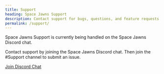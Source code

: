```yaml
---
title: Support
heading: Space Jawns Support
description: Contact support for bugs, questions, and feature requests.
permalink: /support/
---
```


Space Jawns Support is currently being handled on the Space Jawns Discord chat. 

Contact support by joining the Space Jawns Discord chat. Then join the #Support channel to submit an issue.

<div class="cta button discord">
	<a href="https://discord.gg/RaFY2x4" title="Join Space Jawns Discord Chat"><span class="fab fa-discord"></span> Join Discord Chat</a>
</div>

